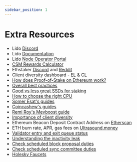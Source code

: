 ```yaml
---
sidebar_position: 1
---
```


# Extra Resources

* Lido [Discord](https://discord.gg/lido)
* Lido [Documentation](https://docs.lido.fi/staking-modules/csm/intro)
* Lido [Node Operator Portal](https://operatorportal.lido.fi/)
* [CSM Rewards Calculator](https://www.nodeop.info/)
* Ethstaker [Discord](https://discord.gg/krrwKQSV) and [Reddit](https://www.reddit.com/r/ethstaker/)
* Client diversity dashboard - [EL](https://www.ethernodes.org/) & [CL](https://clientdiversity.org/)
* [How does Proof-of-Stake on Ethereum work?](https://ethereum.org/en/developers/docs/consensus-mechanisms/pos/)
* [Overall best practices](https://docs.google.com/document/d/1WZuP-K0S4RKlwH4GQVcGpgzVYPdpZF0WiHsawnmOKxM/edit)
* [Good vs less great SSDs for staking](https://gist.github.com/yorickdowne/f3a3e79a573bf35767cd002cc977b038)
* [How to choose the right CPU](https://sech.me/boinc/Amicable/cpu_list.php)
* [Somer Esat's guides](https://github.com/SomerEsat/ethereum-staking-guides)
* [Coincashew's guides](https://www.coincashew.com/coins/overview-eth/guide-or-how-to-setup-a-validator-on-eth2-mainnet)
* [Remi Roy's Mevboost guide](https://github.com/eth-educators/ethstaker-guides/blob/main/prepare-for-the-merge.md#update-mev-boost)
* [Importance of client diversity](https://ethereum.org/en/developers/docs/nodes-and-clients/client-diversity/)
* Ethereum Beacon Deposit Contract Address on [Etherscan](https://etherscan.io/address/0x00000000219ab540356cBB839Cbe05303d7705Fa)
* ETH burn rate, APR, gas fees on [Ultrasound.money](https://ultrasound.money/)
* [Validator entry and exit queue status](https://wenmerge.com/)
* [Understanding the inactivity leak](https://eth2book.info/capella/part2/incentives/inactivity/)
* [Check scheduled block proposal duties](https://wenmerge.com/block-proposer-schedule/)
* [Check scheduled sync committee duties](https://www.coincashew.com/coins/overview-eth/guide-or-how-to-setup-a-validator-on-eth2-mainnet/part-ii-maintenance/checking-my-eth-validators-sync-committee-duties)
* [Holesky Faucets](https://dvt-homestaker.stakesaurus.com/useful-resources/holesky-faucets)
